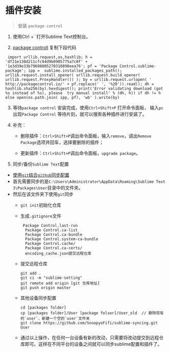 # 插件安装

> 安装 `package control`

1. 使用Ctrl + `打开Sublime Text控制台。

2. [package controll](https://packagecontrol.io/installation#st3) 复制下段代码 </br>

  ```
   import urllib.request,os,hashlib; h = 'df21e130d211cfc94d9b0905775a7c0f' + '1e3d39e33b79698005270310898eea76'; pf = 'Package Control.sublime-package'; ipp =  sublime.installed_packages_path(); urllib.request.install_opener( urllib.request.build_opener( urllib.request.ProxyHandler()) ); by = urllib.request.urlopen( ' http://packagecontrol.io/' + pf.replace(' ', '%20')).read(); dh = hashlib.sha256(by).hexdigest(); print('Error validating download (got %s instead of %s), please  try manual install' % (dh, h)) if dh != h else open(os.path.join( ipp, pf), 'wb' ).write(by)
  ```

3. 等待`package control` 安装完成，使用`Ctrl+Shift+P` 打开命令面板， 输入`pc` 出现`Package Control` 等待片刻，就可以搜索各种插件进行安装了。

4. 补充：

     - 删除插件：`Ctrl+Shift+P`调出命令面板，输入`remove`，调出`Remove Package`选项并回车，选择要删除的插件；

     - 更新插件：`Ctrl+Shift+P`调出命令面板，`upgrade package`。


5. 同步/备份`Sublime Text`配置  
  - [使用`git`结合`github`同步配置](https://segmentfault.com/q/1010000005980661?_ea=972415)
  - 首先需要同步的是`C:\Users\Administrator\AppData\Roaming\Sublime Text 3\Packages\User`目录中的文件夹。
  - 然后在该文件夹下使用`git`同步
    + `git init`初始化仓库

    + 生成`.gitignore`文件

      ```
       Package Control.last-run
        Package Control.ca-list
        Package Control.ca-bundle
        Package Control.system-ca-bundle
        Package Control.cache/
        Package Control.ca-certs/
        encoding_cache.json提交远程仓库
      ```

    + 提交远程仓库

      ```
      git add .
      git ci -m "sublime-setting"
      git remote add origin [git 仓库地址]
      git push origin master
      ```

    + 其他设备同步配置 

      ```
      cd [packages folder]
      cp [packages folder]/User [package folser]/User_old  // 删除现有的`user`，新建一个空的`user`文件夹
      git clone https://github.com/SnoopyoFifi/sublime-syncing.git User
      ```

    + 通过以上操作，在任何一台设备有新的改动，只需要将改动提交到远程仓库即可。这样在不同平台的设备之间就可以同步sublime配置和插件了。